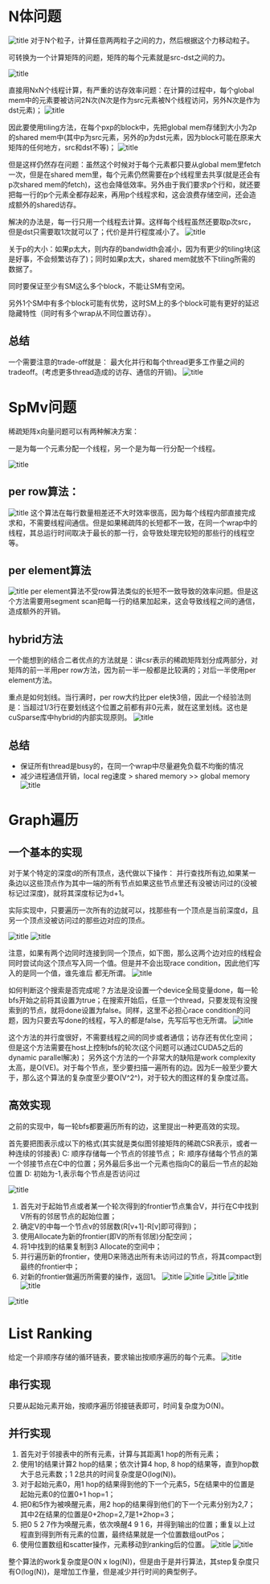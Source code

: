 # N体问题
![title](https://raw.githubusercontent.com/HViktorTsoi/gitnote-image/master/gitnote/2020/03/28/1585390409988-1585390410027.png)
对于N个粒子，计算任意两两粒子之间的力，然后根据这个力移动粒子。

可转换为一个计算矩阵的问题，矩阵的每个元素就是src-dst之间的力。

![title](https://raw.githubusercontent.com/HViktorTsoi/gitnote-image/master/gitnote/2020/03/28/1585390504390-1585390504393.png)

直接用NxN个线程计算，有严重的访存效率问题：在计算的过程中，每个global mem中的元素要被访问2N次(N次是作为src元素被N个线程访问，另外N次是作为dst元素)；
![title](https://raw.githubusercontent.com/HViktorTsoi/gitnote-image/master/gitnote/2020/03/28/1585391225140-1585391225143.png)

因此要使用tiling方法，在每个pxp的block中，先把global mem存储到大小为2p的shared mem中(其中p为src元素，另外的p为dst元素，因为block可能在原来大矩阵的任何地方，src和dst不等)；
![title](https://raw.githubusercontent.com/HViktorTsoi/gitnote-image/master/gitnote/2020/03/28/1585392599630-1585392599655.png)

但是这样仍然存在问题：虽然这个时候对于每个元素都只要从global mem里fetch一次，但是在shared mem里，每个元素仍然需要在p个线程里去共享(就是还会有p次shared mem的fetch)，这也会降低效率。另外由于我们要求p个行和，就还要把每一行的p个元素全都存起来，再用p个线程求和，这会浪费存储空间，还会造成额外的shared访存。

解决的办法是，每一行只用一个线程去计算。这样每个线程虽然还要取p次src，但是dst只需要取1次就可以了；代价是并行程度减小了。
![title](https://raw.githubusercontent.com/HViktorTsoi/gitnote-image/master/gitnote/2020/03/28/1585394244619-1585394244621.png)

关于p的大小：如果p太大，则内存的bandwidth会减小，因为有更少的tiling块(这是好事，不会频繁访存了)；同时如果p太大，shared mem就放不下tiling所需的数据了。

同时要保证至少有SM这么多个block，不能让SM有空闲。

另外1个SM中有多个block可能有优势，这时SM上的多个block可能有更好的延迟隐藏特性（同时有多个wrap从不同位置访存）。

## 总结
一个需要注意的trade-off就是： 最大化并行和每个thread更多工作量之间的tradeoff。(考虑更多thread造成的访存、通信的开销)。
![title](https://raw.githubusercontent.com/HViktorTsoi/gitnote-image/master/gitnote/2020/03/28/1585395652541-1585395652544.png)


# SpMv问题
稀疏矩阵x向量问题可以有两种解决方案：

一是为每一个元素分配一个线程，另一个是为每一行分配一个线程。

![title](https://raw.githubusercontent.com/HViktorTsoi/gitnote-image/master/gitnote/2020/03/28/1585396436226-1585396436228.png)

## per row算法：
![title](https://raw.githubusercontent.com/HViktorTsoi/gitnote-image/master/gitnote/2020/03/28/1585396712173-1585396712175.png)
这个算法在每行数量相差还不大时效率很高，因为每个线程内部直接完成求和，不需要线程间通信。但是如果稀疏阵的长短都不一致，在同一个wrap中的线程，其总运行时间取决于最长的那一行，会导致处理完较短的那些行的线程空等。

## per element算法
![title](https://raw.githubusercontent.com/HViktorTsoi/gitnote-image/master/gitnote/2020/03/28/1585397491974-1585397491976.png)
per element算法不受row算法类似的长短不一致导致的效率问题。但是这个方法需要用segment scan把每一行的结果加起来，这会导致线程之间的通信，造成额外的开销。

## hybrid方法
一个能想到的结合二者优点的方法就是：讲csr表示的稀疏矩阵划分成两部分，对矩阵的前一半用per row方法，因为前一半一般都是比较满的；对后一半使用per element方法。

重点是如何划线。当行满时，per row大约比per ele快3倍，因此一个经验法则是：当超过1/3行在要划线这个位置之前都有非0元素，就在这里划线。这也是cuSparse库中hybrid的内部实现原则。
![title](https://raw.githubusercontent.com/HViktorTsoi/gitnote-image/master/gitnote/2020/03/28/1585405860427-1585405860428.png)

## 总结
- 保证所有thread是busy的，在同一个wrap中尽量避免负载不均衡的情况
- 减少进程通信开销，local reg速度 > shared memory >> global memory
![title](https://raw.githubusercontent.com/HViktorTsoi/gitnote-image/master/gitnote/2020/03/28/1585406912217-1585406912218.png)


# Graph遍历
## 一个基本的实现
对于某个特定的深度d的所有顶点，迭代做以下操作：
并行查找所有边,如果某一条边以这些顶点作为其中一端的所有节点如果这些节点里还有没被访问过的(没被标记过深度)，就将其深度标记为d+1。

实际实现中，只要遍历一次所有的边就可以，找那些有一个顶点是当前深度d，且另一个顶点没被访问过的那些边对应的顶点。

![title](https://raw.githubusercontent.com/HViktorTsoi/gitnote-image/master/gitnote/2020/03/30/1585507292091-1585507292113.png)
![title](https://raw.githubusercontent.com/HViktorTsoi/gitnote-image/master/gitnote/2020/03/30/1585507310948-1585507310954.png)


注意，如果有两个边同时连接到同一个顶点，如下图，那么这两个边对应的线程会同时尝试向这个顶点写入同一个值。但是并不会出现race condition，因此他们写入的是同一个值，谁先谁后 都无所谓。
![title](https://raw.githubusercontent.com/HViktorTsoi/gitnote-image/master/gitnote/2020/03/30/1585507535399-1585507535400.png)

如何判断这个搜索是否完成呢？方法是没设置一个device全局变量done，每一轮bfs开始之前将其设置为true；在搜索开始后，任意一个thread，只要发现有没搜索到的节点，就将done设置为false。同样，这里不必担心race condition的问题，因为只要去写done的线程，写入的都是false，先写后写也无所谓。
![title](https://raw.githubusercontent.com/HViktorTsoi/gitnote-image/master/gitnote/2020/03/30/1585507738063-1585507738067.png)

这个方法的并行度很好，不需要线程之间的同步或者通信；访存还有优化空间；
但是这个方法需要在host上控制bfs的轮次(这个问题可以通过CUDA5之后的dynamic parallel解决)；
另外这个方法的一个非常大的缺陷是work complexity太高，是O(VE)。对于每个节点，至少要扫描一遍所有的边。因为E一般至少要大于，那么这个算法的复杂度至少要O(V^2^)，对于较大的图这样的复杂度过高。

## 高效实现
之前的实现中，每一轮bfs都要遍历所有的边，这里提出一种更高效的实现。

首先要把图表示成以下的格式(其实就是类似图邻接矩阵的稀疏CSR表示，或者一种连续的邻接表)
C: 顺序存储每一个节点的邻接节点；
R: 顺序存储每个节点的第一个邻接节点在C中的位置；另外最后多出一个元素也指向C的最后一节点的起始位置
D: 初始为-1,表示每个节点是否访问过

![title](https://raw.githubusercontent.com/HViktorTsoi/gitnote-image/master/gitnote/2020/03/30/1585548576513-1585548576516.png)

1. 首先对于起始节点或者某一个轮次得到的frontier节点集合V，并行在C中找到V所有的邻居节点的起始位置；
2. 确定V的中每一个节点v的邻居数(R[v+1]-R[v]即可得到)；
3. 使用Allocate为新的frontier(即V的所有邻居)分配空间；
4. 将1中找到的结果复制到3 Allocate的空间中；
5. 并行遍历新的frontier，使用D来筛选出所有未访问过的节点，将其compact到最终的frontier中；
6. 对新的frontier做遍历所需要的操作，返回1。
![title](https://raw.githubusercontent.com/HViktorTsoi/gitnote-image/master/gitnote/2020/03/30/1585556955730-1585556955732.png)
![title](https://raw.githubusercontent.com/HViktorTsoi/gitnote-image/master/gitnote/2020/03/30/1585557022886-1585557022888.png)
![title](https://raw.githubusercontent.com/HViktorTsoi/gitnote-image/master/gitnote/2020/03/30/1585557042054-1585557042057.png)
![title](https://raw.githubusercontent.com/HViktorTsoi/gitnote-image/master/gitnote/2020/03/30/1585557062412-1585557062417.png)
![title](https://raw.githubusercontent.com/HViktorTsoi/gitnote-image/master/gitnote/2020/03/30/1585557090515-1585557090518.png)

![title](https://raw.githubusercontent.com/HViktorTsoi/gitnote-image/master/gitnote/2020/03/30/1585557262112-1585557262116.png)

# List Ranking

给定一个非顺序存储的循环链表，要求输出按顺序遍历的每个元素。
![title](https://raw.githubusercontent.com/HViktorTsoi/gitnote-image/master/gitnote/2020/03/30/1585582939206-1585582939230.png)

## 串行实现
只要从起始元素开始，按顺序遍历邻接链表即可，时间复杂度为O(N)。

## 并行实现
1. 首先对于邻接表中的所有元素，计算与其距离1 hop的所有元素；
2. 使用1的结果计算2 hop的结果；依次计算4 hop, 8 hop的结果等，直到hop数大于总元素数；1 2总共的时间复杂度是O(log(N))。
3. 对于起始元素0，用1 hop的结果得到他的下一个元素5，5在结果中的位置是起始元素0的位置0+1 hop=1；
4. 把0和5作为被唤醒元素，用2 hop的结果得到他们的下一个元素分别为2,7；其中2在结果的位置是0+2hop=2,7是1+2hop=3；
5. 把0 5 2 7作为唤醒元素，依次唤醒4 9 1 6，并得到输出的位置；重复以上过程直到得到所有元素的位置，最终结果就是一个位置数组outPos；
6. 使用位置数组和scatter操作，元素移动到ranking后的位置。
![title](https://raw.githubusercontent.com/HViktorTsoi/gitnote-image/master/gitnote/2020/03/31/1585584833267-1585584833271.png)
![title](https://raw.githubusercontent.com/HViktorTsoi/gitnote-image/master/gitnote/2020/03/31/1585584859589-1585584859592.png)

整个算法的work复杂度是O(N x log(N))，但是由于是并行算法，其step复杂度只有O(log(N))，是增加工作量，但是减少并行时间的典型例子。